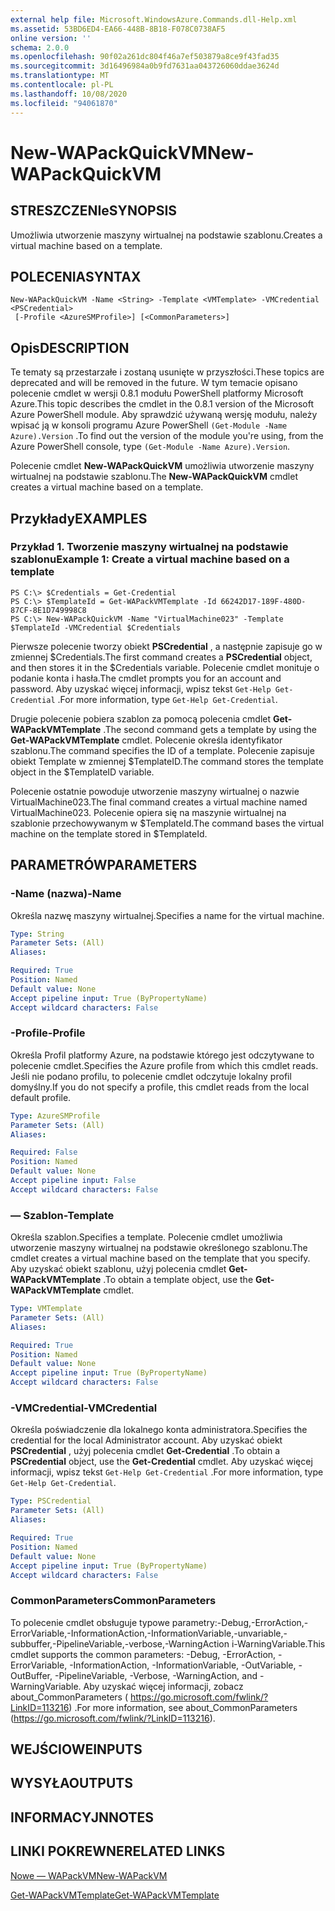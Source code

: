 ```yaml
---
external help file: Microsoft.WindowsAzure.Commands.dll-Help.xml
ms.assetid: 53BD6ED4-EA66-448B-8B18-F078C0738AF5
online version: ''
schema: 2.0.0
ms.openlocfilehash: 90f02a261dc804f46a7ef503879a8ce9f43fad35
ms.sourcegitcommit: 3d16496984a0b9fd7631aa043726060ddae3624d
ms.translationtype: MT
ms.contentlocale: pl-PL
ms.lasthandoff: 10/08/2020
ms.locfileid: "94061870"
---
```

# <span data-ttu-id="9568e-101">New-WAPackQuickVM</span><span class="sxs-lookup"><span data-stu-id="9568e-101">New-WAPackQuickVM</span></span>

## <span data-ttu-id="9568e-102">STRESZCZENIe</span><span class="sxs-lookup"><span data-stu-id="9568e-102">SYNOPSIS</span></span>
<span data-ttu-id="9568e-103">Umożliwia utworzenie maszyny wirtualnej na podstawie szablonu.</span><span class="sxs-lookup"><span data-stu-id="9568e-103">Creates a virtual machine based on a template.</span></span>

## <span data-ttu-id="9568e-104">POLECENIA</span><span class="sxs-lookup"><span data-stu-id="9568e-104">SYNTAX</span></span>

```
New-WAPackQuickVM -Name <String> -Template <VMTemplate> -VMCredential <PSCredential>
 [-Profile <AzureSMProfile>] [<CommonParameters>]
```

## <span data-ttu-id="9568e-105">Opis</span><span class="sxs-lookup"><span data-stu-id="9568e-105">DESCRIPTION</span></span>
<span data-ttu-id="9568e-106">Te tematy są przestarzałe i zostaną usunięte w przyszłości.</span><span class="sxs-lookup"><span data-stu-id="9568e-106">These topics are deprecated and will be removed in the future.</span></span>
<span data-ttu-id="9568e-107">W tym temacie opisano polecenie cmdlet w wersji 0.8.1 modułu PowerShell platformy Microsoft Azure.</span><span class="sxs-lookup"><span data-stu-id="9568e-107">This topic describes the cmdlet in the 0.8.1 version of the Microsoft Azure PowerShell module.</span></span>
<span data-ttu-id="9568e-108">Aby sprawdzić używaną wersję modułu, należy wpisać ją w konsoli programu Azure PowerShell `(Get-Module -Name Azure).Version` .</span><span class="sxs-lookup"><span data-stu-id="9568e-108">To find out the version of the module you're using, from the Azure PowerShell console, type `(Get-Module -Name Azure).Version`.</span></span>

<span data-ttu-id="9568e-109">Polecenie cmdlet **New-WAPackQuickVM** umożliwia utworzenie maszyny wirtualnej na podstawie szablonu.</span><span class="sxs-lookup"><span data-stu-id="9568e-109">The **New-WAPackQuickVM** cmdlet creates a virtual machine based on a template.</span></span>

## <span data-ttu-id="9568e-110">Przykłady</span><span class="sxs-lookup"><span data-stu-id="9568e-110">EXAMPLES</span></span>

### <span data-ttu-id="9568e-111">Przykład 1. Tworzenie maszyny wirtualnej na podstawie szablonu</span><span class="sxs-lookup"><span data-stu-id="9568e-111">Example 1: Create a virtual machine based on a template</span></span>
```
PS C:\> $Credentials = Get-Credential
PS C:\> $TemplateId = Get-WAPackVMTemplate -Id 66242D17-189F-480D-87CF-8E1D749998C8
PS C:\> New-WAPackQuickVM -Name "VirtualMachine023" -Template $TemplateId -VMCredential $Credentials
```

<span data-ttu-id="9568e-112">Pierwsze polecenie tworzy obiekt **PSCredential** , a następnie zapisuje go w zmiennej $Credentials.</span><span class="sxs-lookup"><span data-stu-id="9568e-112">The first command creates a **PSCredential** object, and then stores it in the $Credentials variable.</span></span>
<span data-ttu-id="9568e-113">Polecenie cmdlet monituje o podanie konta i hasła.</span><span class="sxs-lookup"><span data-stu-id="9568e-113">The cmdlet prompts you for an account and password.</span></span>
<span data-ttu-id="9568e-114">Aby uzyskać więcej informacji, wpisz tekst `Get-Help Get-Credential` .</span><span class="sxs-lookup"><span data-stu-id="9568e-114">For more information, type `Get-Help Get-Credential`.</span></span>

<span data-ttu-id="9568e-115">Drugie polecenie pobiera szablon za pomocą polecenia cmdlet **Get-WAPackVMTemplate** .</span><span class="sxs-lookup"><span data-stu-id="9568e-115">The second command gets a template by using the **Get-WAPackVMTemplate** cmdlet.</span></span>
<span data-ttu-id="9568e-116">Polecenie określa identyfikator szablonu.</span><span class="sxs-lookup"><span data-stu-id="9568e-116">The command specifies the ID of a template.</span></span>
<span data-ttu-id="9568e-117">Polecenie zapisuje obiekt Template w zmiennej $TemplateID.</span><span class="sxs-lookup"><span data-stu-id="9568e-117">The command stores the template object in the $TemplateID variable.</span></span>

<span data-ttu-id="9568e-118">Polecenie ostatnie powoduje utworzenie maszyny wirtualnej o nazwie VirtualMachine023.</span><span class="sxs-lookup"><span data-stu-id="9568e-118">The final command creates a virtual machine named VirtualMachine023.</span></span>
<span data-ttu-id="9568e-119">Polecenie opiera się na maszynie wirtualnej na szablonie przechowywanym w $TemplateId.</span><span class="sxs-lookup"><span data-stu-id="9568e-119">The command bases the virtual machine on the template stored in $TemplateId.</span></span>

## <span data-ttu-id="9568e-120">PARAMETRÓW</span><span class="sxs-lookup"><span data-stu-id="9568e-120">PARAMETERS</span></span>

### <span data-ttu-id="9568e-121">-Name (nazwa)</span><span class="sxs-lookup"><span data-stu-id="9568e-121">-Name</span></span>
<span data-ttu-id="9568e-122">Określa nazwę maszyny wirtualnej.</span><span class="sxs-lookup"><span data-stu-id="9568e-122">Specifies a name for the virtual machine.</span></span>

```yaml
Type: String
Parameter Sets: (All)
Aliases:

Required: True
Position: Named
Default value: None
Accept pipeline input: True (ByPropertyName)
Accept wildcard characters: False
```

### <span data-ttu-id="9568e-123">-Profile</span><span class="sxs-lookup"><span data-stu-id="9568e-123">-Profile</span></span>
<span data-ttu-id="9568e-124">Określa Profil platformy Azure, na podstawie którego jest odczytywane to polecenie cmdlet.</span><span class="sxs-lookup"><span data-stu-id="9568e-124">Specifies the Azure profile from which this cmdlet reads.</span></span>
<span data-ttu-id="9568e-125">Jeśli nie podano profilu, to polecenie cmdlet odczytuje lokalny profil domyślny.</span><span class="sxs-lookup"><span data-stu-id="9568e-125">If you do not specify a profile, this cmdlet reads from the local default profile.</span></span>

```yaml
Type: AzureSMProfile
Parameter Sets: (All)
Aliases:

Required: False
Position: Named
Default value: None
Accept pipeline input: False
Accept wildcard characters: False
```

### <span data-ttu-id="9568e-126">— Szablon</span><span class="sxs-lookup"><span data-stu-id="9568e-126">-Template</span></span>
<span data-ttu-id="9568e-127">Określa szablon.</span><span class="sxs-lookup"><span data-stu-id="9568e-127">Specifies a template.</span></span>
<span data-ttu-id="9568e-128">Polecenie cmdlet umożliwia utworzenie maszyny wirtualnej na podstawie określonego szablonu.</span><span class="sxs-lookup"><span data-stu-id="9568e-128">The cmdlet creates a virtual machine based on the template that you specify.</span></span>
<span data-ttu-id="9568e-129">Aby uzyskać obiekt szablonu, użyj polecenia cmdlet **Get-WAPackVMTemplate** .</span><span class="sxs-lookup"><span data-stu-id="9568e-129">To obtain a template object, use the **Get-WAPackVMTemplate** cmdlet.</span></span>

```yaml
Type: VMTemplate
Parameter Sets: (All)
Aliases:

Required: True
Position: Named
Default value: None
Accept pipeline input: True (ByPropertyName)
Accept wildcard characters: False
```

### <span data-ttu-id="9568e-130">-VMCredential</span><span class="sxs-lookup"><span data-stu-id="9568e-130">-VMCredential</span></span>
<span data-ttu-id="9568e-131">Określa poświadczenie dla lokalnego konta administratora.</span><span class="sxs-lookup"><span data-stu-id="9568e-131">Specifies the credential for the local Administrator account.</span></span>
<span data-ttu-id="9568e-132">Aby uzyskać obiekt **PSCredential** , użyj polecenia cmdlet **Get-Credential** .</span><span class="sxs-lookup"><span data-stu-id="9568e-132">To obtain a **PSCredential** object, use the **Get-Credential** cmdlet.</span></span>
<span data-ttu-id="9568e-133">Aby uzyskać więcej informacji, wpisz tekst `Get-Help Get-Credential` .</span><span class="sxs-lookup"><span data-stu-id="9568e-133">For more information, type `Get-Help Get-Credential`.</span></span>

```yaml
Type: PSCredential
Parameter Sets: (All)
Aliases:

Required: True
Position: Named
Default value: None
Accept pipeline input: True (ByPropertyName)
Accept wildcard characters: False
```

### <span data-ttu-id="9568e-134">CommonParameters</span><span class="sxs-lookup"><span data-stu-id="9568e-134">CommonParameters</span></span>
<span data-ttu-id="9568e-135">To polecenie cmdlet obsługuje typowe parametry:-Debug,-ErrorAction,-ErrorVariable,-InformationAction,-InformationVariable,-unvariable,-subbuffer,-PipelineVariable,-verbose,-WarningAction i-WarningVariable.</span><span class="sxs-lookup"><span data-stu-id="9568e-135">This cmdlet supports the common parameters: -Debug, -ErrorAction, -ErrorVariable, -InformationAction, -InformationVariable, -OutVariable, -OutBuffer, -PipelineVariable, -Verbose, -WarningAction, and -WarningVariable.</span></span> <span data-ttu-id="9568e-136">Aby uzyskać więcej informacji, zobacz about_CommonParameters ( https://go.microsoft.com/fwlink/?LinkID=113216) .</span><span class="sxs-lookup"><span data-stu-id="9568e-136">For more information, see about_CommonParameters (https://go.microsoft.com/fwlink/?LinkID=113216).</span></span>

## <span data-ttu-id="9568e-137">WEJŚCIOWE</span><span class="sxs-lookup"><span data-stu-id="9568e-137">INPUTS</span></span>

## <span data-ttu-id="9568e-138">WYSYŁA</span><span class="sxs-lookup"><span data-stu-id="9568e-138">OUTPUTS</span></span>

## <span data-ttu-id="9568e-139">INFORMACYJN</span><span class="sxs-lookup"><span data-stu-id="9568e-139">NOTES</span></span>

## <span data-ttu-id="9568e-140">LINKI POKREWNE</span><span class="sxs-lookup"><span data-stu-id="9568e-140">RELATED LINKS</span></span>

[<span data-ttu-id="9568e-141">Nowe — WAPackVM</span><span class="sxs-lookup"><span data-stu-id="9568e-141">New-WAPackVM</span></span>](./New-WAPackVM.md)

[<span data-ttu-id="9568e-142">Get-WAPackVMTemplate</span><span class="sxs-lookup"><span data-stu-id="9568e-142">Get-WAPackVMTemplate</span></span>](./Get-WAPackVMTemplate.md)


